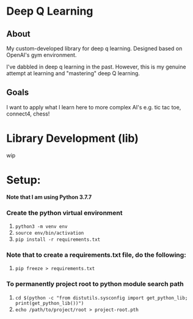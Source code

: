 # Deep Q Learning

## About
My custom-developed library for deep q learning. Designed based on OpenAI's gym environment.

I've dabbled in deep q learning in the past. However, this is my genuine attempt at learning and "mastering" deep Q learning.

## Goals
I want to apply what I learn here to more complex AI's e.g. tic tac toe, connect4, chess!

# Library Development (lib)
wip


# Setup:
**Note that I am using Python 3.7.7**

### Create the python virtual environment
1. ```python3 -m venv env```
2. ```source env/bin/activation```
3. ```pip install -r requirements.txt```

### Note that to create a requirements.txt file, do the following:
1. ```pip freeze > requirements.txt```

### To permanently project root to python module search path 

1. ```cd $(python -c "from distutils.sysconfig import get_python_lib; print(get_python_lib())")```
2. ```echo /path/to/project/root > project-root.pth```

